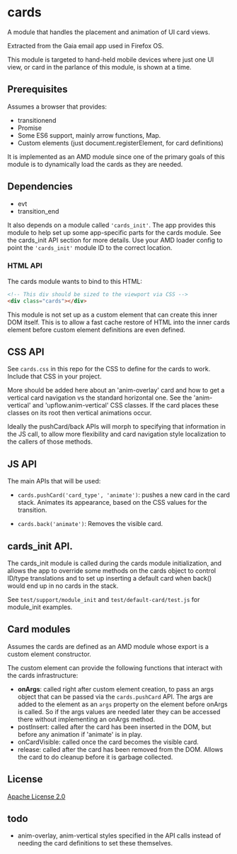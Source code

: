 # cards

A module that handles the placement and animation of UI card views.

Extracted from the Gaia email app used in Firefox OS.

This module is targeted to hand-held mobile devices where just one UI view, or
card in the parlance of this module, is shown at a time.

## Prerequisites

Assumes a browser that provides:

* transitionend
* Promise
* Some ES6 support, mainly arrow functions, Map.
* Custom elements (just document.registerElement, for card definitions)

It is implemented as an AMD module since one of the primary goals of this module
is to dynamically load the cards as they are needed.

## Dependencies

* evt
* transition_end

It also depends on a module called ```'cards_init'```. The app provides this
module to help set up some app-specific parts for the cards module. See the
cards_init API section for more details. Use your AMD loader config to point the
```'cards_init'``` module ID to the correct location.

### HTML API

The cards module wants to bind to this HTML:

```html
<!-- This div should be sized to the viewport via CSS -->
<div class="cards"></div>
```

This module is not set up as a custom element that can create this inner DOM
itself. This is to allow a fast cache restore of HTML into the inner cards
element before custom element definitions are even defined.

## CSS API

See `cards.css` in this repo for the CSS to define for the cards to work.
Include that CSS in your project.

More should be added here about an 'anim-overlay' card and how to get a vertical
card navigation vs the standard horizontal one. See the 'anim-vertical' and
'upflow.anim-vertical' CSS classes. If the card places these classes on its root
then vertical animations occur.

Ideally the pushCard/back APIs will morph to specifying that information in the
JS call, to allow more flexibility and card navigation style localization to
the callers of those methods.

## JS API

The main APIs that will be used:

* `cards.pushCard('card_type', 'animate')`: pushes a new card in the card stack.
Animates its appearance, based on the CSS values for the transition.

* `cards.back('animate')`: Removes the visible card.

## cards_init API.

The cards_init module is called during the cards module initialization, and
allows the app to override some methods on the cards object to control ID/type
translations and to set up inserting a default card when back() would end up in
no cards in the stack.

See `test/support/module_init` and `test/default-card/test.js` for module_init
examples.

## Card modules

Assumes the cards are defined as an AMD module whose export is a custom element
constructor.

The custom element can provide the following functions that interact with the
cards infrastructure:

* **onArgs**: called right after custom element creation, to pass an args object
that can be passed via the `cards.pushCard` API. The args are added to the
element as an `args` property on the element before onArgs is called. So if the
args values are needed later they can be accessed there without implementing an
onArgs method.
* postInsert: called after the card has been inserted in the DOM, but before
any animation if 'animate' is in play.
* onCardVisible: called once the card becomes the visible card.
* release: called after the card has been removed from the DOM. Allows the card
to do cleanup before it is garbage collected.

## License

[Apache License 2.0](http://www.apache.org/licenses/LICENSE-2.0)

## todo

* anim-overlay, anim-vertical styles specified in the API calls instead of
needing the card definitions to set these themselves.


